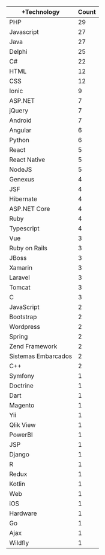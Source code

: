 |+Technology | Count |
|------------ | -----------|
| PHP | 29 |
| Javascript | 27 |
| Java | 27 |
| Delphi | 25 |
| C# | 22 |
| HTML | 12 |
| CSS | 12 |
| Ionic | 9 |
| ASP.NET | 7 |
| jQuery | 7 |
| Android | 7 |
| Angular | 6 |
| Python | 6 |
| React | 5 |
| React Native | 5 |
| NodeJS | 5 |
| Genexus | 4 |
| JSF | 4 |
| Hibernate | 4 |
| ASP.NET Core | 4 |
| Ruby | 4 |
| Typescript | 4 |
| Vue | 3 |
| Ruby on Rails | 3 |
| JBoss | 3 |
| Xamarin | 3 |
| Laravel | 3 |
| Tomcat | 3 |
| C | 3 |
| JavaScript | 2 |
| Bootstrap | 2 |
| Wordpress | 2 |
| Spring | 2 |
| Zend Framework | 2 |
| Sistemas Embarcados | 2 |
| C++ | 2 |
| Symfony | 1 |
| Doctrine | 1 |
| Dart | 1 |
| Magento | 1 |
| Yii | 1 |
| Qlik View | 1 |
| PowerBI | 1 |
| JSP | 1 |
| Django | 1 |
| R | 1 |
| Redux | 1 |
| Kotlin | 1 |
| Web | 1 |
| iOS | 1 |
| Hardware | 1 |
| Go | 1 |
| Ajax | 1 |
| Wildfly | 1 |
